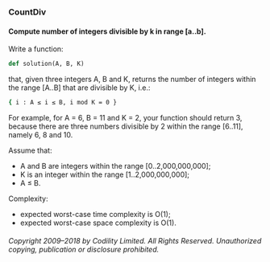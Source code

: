 ### CountDiv

#### Compute number of integers divisible by k in range [a..b].

Write a function:
```Python
def solution(A, B, K)
```
that, given three integers A, B and K, returns the number of integers within the range [A..B] that are divisible by K, i.e.:
```Bash
{ i : A ≤ i ≤ B, i mod K = 0 }
```
For example, for A = 6, B = 11 and K = 2, your function should return 3, because there are three numbers divisible by 2 within the range [6..11], namely 6, 8 and 10.

Assume that:
* A and B are integers within the range [0..2,000,000,000];
* K is an integer within the range [1..2,000,000,000];
* A ≤ B.

Complexity:
* expected worst-case time complexity is O(1);
* expected worst-case space complexity is O(1).
###### Copyright 2009–2018 by Codility Limited. All Rights Reserved. Unauthorized copying, publication or disclosure prohibited.
